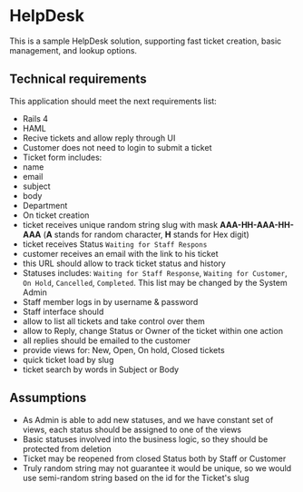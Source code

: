 # HelpDesk

This is a sample HelpDesk solution, supporting fast ticket creation, basic management, and lookup options.

## Technical requirements

This application should meet the next requirements list:
- Rails 4
- HAML
- Recive tickets and allow reply through UI
- Customer does not need to login to submit a ticket
- Ticket form includes:
 - name
 - email
 - subject
 - body
 - Department
- On ticket creation
 - ticket receives unique random string slug with mask **AAA-HH-AAA-HH-AAA** (**A** stands for random character, 
 **H** stands for Hex digit)
 - ticket receives Status `Waiting for Staff Respons`
 - customer receives an email with the link to his ticket
 - this URL should allow to track ticket status and history
- Statuses includes: `Waiting for Staff Response`, `Waiting for Customer`, `On Hold`, `Cancelled`, `Completed`. 
This list may be changed by the System Admin
- Staff member logs in by username & password
- Staff interface should
 - allow to list all tickets and take control over them
 - allow to Reply, change Status or Owner of the ticket within one action
 - all replies should be emailed to the customer
 - provide views for: New, Open, On hold, Closed tickets
 - quick ticket load by slug
 - ticket search by words in Subject or Body

## Assumptions

- As Admin is able to add new statuses, and we have constant set of views, each status should be assigned 
to one of the views
- Basic statuses involved into the business logic, so they should be protected from deletion
- Ticket may be reopened from closed Status both by Staff or Customer
- Truly random string may not guarantee it would be unique, so we would use semi-random string based on the id 
for the Ticket's slug